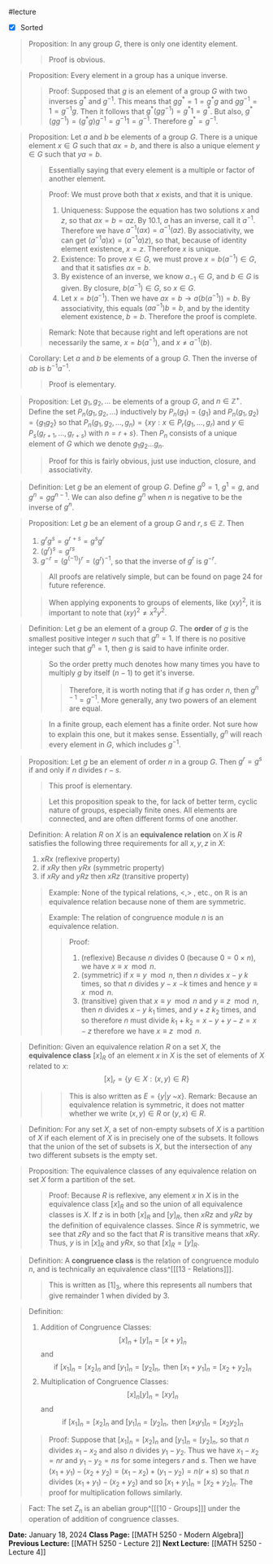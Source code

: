 #lecture 
- [x] Sorted
>Proposition: In any group $G$, there is only one identity element.
>>Proof is obvious.

>Proposition: Every element in a group has a unique inverse.
>>Proof: Supposed that $g$ is an element of a group $G$ with two inverses $g^*$ and $g^{-1}$. This means that $gg^*=1=g^*g$  and $gg^{-1}=1=g^{-1}g$. Then it follows that $g^*(gg^{-1})=g^*1=g^*$. But also, $g^*(gg^{-1})=(g^*g)g^{-1}=g^{-1}1=g^{-1}$. Therefore $g^*=g^{-1}$.

>Proposition: Let $a$ and $b$ be elements of a group $G$. There is a unique element $x \in G$ such that $ax=b$, and there is also a unique element $y \in G$ such that $ya=b$. 
>>Essentially saying that every element is a multiple or factor of another element.
>
>>Proof: We must prove both that $x$ exists, and that it is unique. 
>>1. Uniqueness: Suppose the equation has two solutions $x$ and $z$, so that $ax=b=az$. By 10.1, $a$ has an inverse, call it $a^{-1}$. Therefore we have $a^{-1}(ax)=a^{-1}(az)$. By associativity, we can get $(a^{-1}a)x)=(a^{-1}a)z)$, so that, because of identity element existence, $x=z$. Therefore $x$ is unique.
>>2. Existence: To prove $x \in G$, we must prove $x=b(a^{-1}) \in G$, and that it satisfies $ax=b$. 
>>	1. By existence of an inverse, we know $a_{-1} \in G$, and $b \in G$ is given. By closure, $b(a^{-1}) \in G$, so $x \in G$. 
>>	2. Let $x=b(a^{-1})$. Then we have $ax=b \rightarrow a(b(a^{-1}))=b$. By associativity, this equals $(aa^{-1})b=b$, and by the identity element existence, $b=b$. 
>>Therefore the proof is complete. 
>
>>Remark: Note that because right and left operations are not necessarily the same, $x=b(a^{-1})$, and $x \neq a^{-1}(b)$.

>Corollary: Let $a$ and $b$ be elements of a group $G$. Then the inverse of $ab$ is $b^{-1}a^{-1}$.
>>Proof is elementary.

>Proposition: Let $g_1, g_2, \dots$ be elements of a group $G$, and $n \in \mathbb{Z}^+$. Define the set $P_n(g_1,g_2,\dots)$ inductively by $P_n(g_1)=\{g_1\}$ and $P_n(g_1,g_{2})=\{g_1g_{2}\}$ so that $P_n(g_1,g_2,\dots,g_n)=\{xy: x \in P_r(g_1,\dots,g_r) \text{ and } y \in P_s(g_{r+1}, \dots, g_{r+s}) \text{ with } n=r+s\}$. Then $P_n$ consists of a unique element of $G$ which we denote $g_1g_2\dots g_n$.
>>Proof for this is fairly obvious, just use induction, closure, and associativity.

>Definition: Let $g$ be an element of group $G$. Define $g^0=1$, $g^1=g$, and $g^n=gg^{n-1}$. We can also define $g^n$ when $n$ is negative to be the inverse of $g^{n}$. 

>Proposition: Let $g$ be an element of a group $G$ and $r,s \in \mathbb{Z}$. Then
>1. $g^rg^s=g^{r+s}=g^sg^r$
>2. $(g^r)^s=g^{rs}$
>3. $g^{-r}=(g^{(-1)})^r=(g^r)^{-1}$, so that the inverse of $g^r$ is $g^{-r}$.
>>All proofs are relatively simple, but can be found on page 24 for future reference. 
>
>>When applying exponents to groups of elements, like $(xy)^2$, it is important to note that $(xy)^2 \neq x^2y^2$. 

>Definition: Let $g$ be an element of a group $G$. The **order** of $g$ is the smallest positive integer $n$ such that $g^n=1$. If there is no positive integer such that $g^n=1$, then $g$ is said to have infinite order.
>>So the order pretty much denotes how many times you have to multiply $g$ by itself ($n-1$) to get it's inverse. 
>>>Therefore, it is worth noting that if $g$ has order $n$, then $g^{n-1}=g^{-1}$. More generally, any two powers of an element are equal.
>
>>In a finite group, each element has a finite order. Not sure how to explain this one, but it makes sense. Essentially, $g^n$ will reach every element in $G$, which includes $g^{-1}$. 

>Proposition: Let $g$ be an element of order $n$ in a group $G$. Then $g^r=g^s$ if and only if $n$ divides $r-s$. 
>>This proof is elementary.
>
>>Let this proposition speak to the, for lack of better term, cyclic nature of groups, especially finite ones. All elements are connected, and are often different forms of one another. 

>Definition: A relation $R$ on $X$ is an **equivalence relation** on $X$ is $R$ satisfies the following three requirements for all $x,y,z$ in $X$:
>1. $xRx$ (reflexive property)
>2. if $xRy$ then $yRx$ (symmetric property)
>3. if $xRy$ and $yRz$ then $xRz$ (transitive property)
>>Example: None of the typical relations, $<,>$ , etc., on $\mathbb{R}$ is an equivalence relation because none of them are symmetric.
>
>>Example: The relation of congruence module $n$ is an equivalence relation. 
>>>Proof: 
>>>1. (reflexive) Because $n$ divides 0 (because $0= 0 \times n$), we have $x \equiv x \mod n$. 
>>>2. (symmetric) if $x \equiv y \mod n$, then $n$ divides $x-y$ $k$ times, so that $n$ divides $y-x$ $-k$ times and hence $y \equiv x \mod n$.
>>>3. (transitive) given that $x \equiv y \mod n$ and $y \equiv z \mod n$, then $n$ divides $x-y$ $k_1$ times, and $y+z$ $k_2$ times, and so therefore $n$ must divide $k_1 + k_2 = x - y + y - z = x - z$ therefore we have $x \equiv z \mod n$.

>Definition: Given an equivalence relation $R$ on a set $X$, the **equivalence class** $[x]_R$ of an element $x$ in $X$ is the set of elements of $X$ related to $x$: $$[x]_r = \{y \in X: (x,y) \in R\}$$
>>>This is also written as $E = \{y|y$ ~$x\}$. 
>>Remark: Because an equivalence relation is symmetric, it does not matter whether we write $(x,y) \in R$ or $(y,x) \in R$. 

>Definition: For any set $X$, a set of non-empty subsets of $X$ is a partition of $X$ if each element of $X$ is in precisely one of the subsets. It follows that the union of the set of subsets is $X$, but the intersection of any two different subsets is the empty set.

>Proposition: The equivalence classes of any equivalence relation on  set $X$ form a partition of the set.
>>Proof: Because $R$ is reflexive, any element $x$ in $X$ is in the equivalence class $[x]_R$ and so the union of all equivalence classes is $X$. If $z$ is in both $[x]_R$ and $[y]_R$, then $xRz$ and $yRz$ by the definition of equivalence classes. Since $R$ is symmetric, we see that $zRy$ and so the fact that $R$ is transitive means that $xRy$. Thus, $y$ is in $[x]_R$ and $yRx$, so that $[x]_R = [y]_R$. 

>Definition: A **congruence class** is the relation of congruence modulo $n$, and is technically an equivalence class^[[[13 - Relations]]]. 
>
>>This is written as $[1]_3$, where this represents all numbers that give remainder $1$ when divided by $3$. 

>Definition:
>1. Addition of Congruence Classes: $$[x]_{n}  +[y]_{n}=[x+y]_{n}$$
>and $$ \text{if } [x_{1}]_{n} = [x_{2}]_{n} \text{ and } [y_{1}]_{n} = [y_{2}]_{n}, \text{ then } [x_{1}+y_{1}]_{n} = [x_{2}+y_{2}]_{n}$$
>2. Multiplication of Congruence Classes: $$[x]_{n}[y]_{n}=[xy]_{n}$$
>and $$ \text{if } [x_{1}]_{n} = [x_{2}]_{n} \text{ and } [y_{1}]_{n} = [y_{2}]_{n}, \text{ then } [x_{1}y_{1}]_{n} = [x_{2}y_{2}]_{n}$$
>>Proof: Suppose that $[x_1]_n=[x_2]_n$ and $[y_1]_n=[y_2]_n$, so that $n$ divides $x_1-x_2$ and also $n$ divides $y_1-y_2$. Thus we have $x_1 - x_2=nr$ and $y_1-y_2=ns$ for some integers $r$ and $s$. Then we have $(x_1+y_1)-(x_2+y_2)=(x_1-x_2)+(y_1-y_2)=n(r+s)$ so that $n$ divides $(x_1+y_1)-(x_2+y_2)$ and so $[x_1+y_1]_n=[x_2+y_2]_n$.
>>The proof for multiplication follows similarly.

>Fact: The set $Z_n$ is an abelian group^[[[10 - Groups]]] under the operation of addition of congruence classes.

**Date:** January 18, 2024
**Class Page:** [[MATH 5250 - Modern Algebra]]
**Previous Lecture:** [[MATH 5250 - Lecture 2]]
**Next Lecture:** [[MATH 5250 - Lecture 4]]